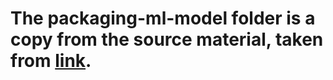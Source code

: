 
# The packaging-ml-model folder is a copy from the source material, taken from [link](https://github.com/manifoldailearning/Complete-MLOps-BootCamp/tree/main/Packaging-ML-Model/packaging-ml-model).